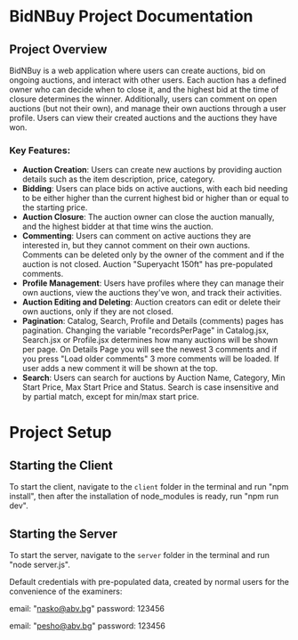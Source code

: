 # BidNBuy Project Documentation

## Project Overview
BidNBuy is a web application where users can create auctions, bid on ongoing auctions, and interact with other users. Each auction has a defined owner who can decide when to close it, and the highest bid at the time of closure determines the winner. Additionally, users can comment on open auctions (but not their own), and manage their own auctions through a user profile. Users can view their created auctions and the auctions they have won.

### Key Features:
- **Auction Creation**: Users can create new auctions by providing auction details such as the item description, price, category.
- **Bidding**: Users can place bids on active auctions, with each bid needing to be either higher than the current highest bid or higher than or equal to the starting price.
- **Auction Closure**: The auction owner can close the auction manually, and the highest bidder at that time wins the auction.
- **Commenting**: Users can comment on active auctions they are interested in, but they cannot comment on their own auctions. Comments can be deleted only by the owner of the comment and if the auction is not closed. Auction "Superyacht 150ft" has pre-populated comments.
- **Profile Management**: Users have profiles where they can manage their own auctions, view the auctions they've won, and track their activities.
- **Auction Editing and Deleting**: Auction creators can edit or delete their own auctions, only if they are not closed.
- **Pagination**: Catalog, Search, Profile and Details (comments) pages has pagination. Changing the variable "recordsPerPage" in Catalog.jsx, Search.jsx or Profile.jsx determines how many auctions will be shown per page. On Details Page you will see the newest 3 comments and if you press "Load older comments" 3 more comments will be loaded. If user adds a new comment it will be shown at the top.
- **Search**: Users can search for auctions by Auction Name, Category, Min Start Price, Max Start Price and Status. Search is case insensitive and by partial match, except for min/max start price.

# Project Setup

## Starting the Client
To start the client, navigate to the `client` folder in the terminal and run "npm install", then after the installation of node_modules is ready, run "npm run dev".

## Starting the Server
To start the server, navigate to the `server` folder in the terminal and run "node server.js".

Default credentials with pre-populated data, created by normal users for the convenience of the examiners:

email: "nasko@abv.bg"
password: 123456

email: "pesho@abv.bg"
password: 123456